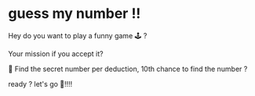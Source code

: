 # guess my number !!


Hey do you want to play a funny game 🕹 ?

Your mission if you accept it? 

👀 Find the secret number per deduction, 10th chance to find the number ?

ready ? let's go 🚀!!!! 
